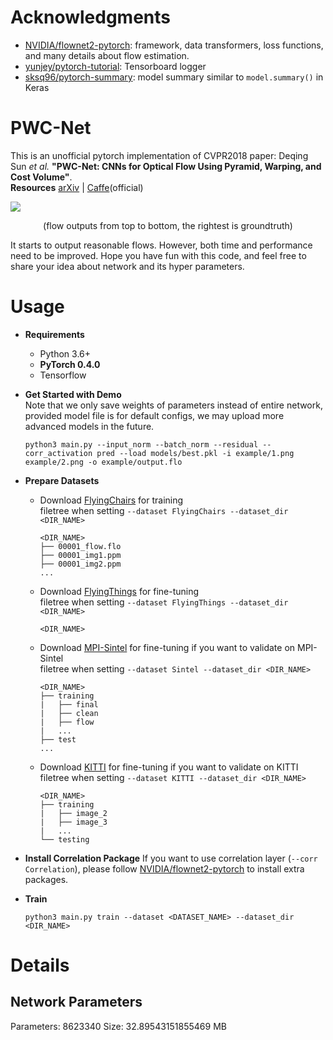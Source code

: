 # Acknowledgments
- [NVIDIA/flownet2-pytorch](https://github.com/NVIDIA/flownet2-pytorch): framework, data transformers, loss functions, and many details about flow estimation.
- [yunjey/pytorch-tutorial](https://github.com/yunjey/pytorch-tutorial/tree/master/tutorials/04-utils/tensorboard): Tensorboard logger
- [sksq96/pytorch-summary](https://github.com/sksq96/pytorch-summary): model summary similar to `model.summary()` in Keras

# PWC-Net
This is an unofficial pytorch implementation of CVPR2018 paper: Deqing Sun *et al.* **"PWC-Net: CNNs for Optical Flow Using Pyramid, Warping, and Cost Volume"**.    
**Resources**  [arXiv](https://arxiv.org/abs/1709.02371) | [Caffe](https://github.com/deqings/PWC-Net)(official)

![](https://github.com/nameless-Chatoyant/PWC-Net_pytorch/raw/master/example/flow.png)
<p align="center">(flow outputs from top to bottom, the rightest is groundtruth)</p>

It starts to output reasonable flows. However, both time and performance need to be improved. Hope you have fun with this code, and feel free to share your idea about network and its hyper parameters.


# Usage
- **Requirements**
    - Python 3.6+
    - **PyTorch 0.4.0**
    - Tensorflow


- **Get Started with Demo**    
    Note that we only save weights of parameters instead of entire network, provided model file is for default configs, we may upload more advanced models in the future.
    ```
    python3 main.py --input_norm --batch_norm --residual --corr_activation pred --load models/best.pkl -i example/1.png example/2.png -o example/output.flo
    ```

- **Prepare Datasets**
    - Download [FlyingChairs](https://lmb.informatik.uni-freiburg.de/data/FlyingChairs/FlyingChairs.zip) for training  
        filetree when setting `--dataset FlyingChairs --dataset_dir <DIR_NAME>`
        ```
        <DIR_NAME>
        ├── 00001_flow.flo
        ├── 00001_img1.ppm
        ├── 00001_img2.ppm
        ...
        ```
    - Download [FlyingThings](https://lmb.informatik.uni-freiburg.de/data/SceneFlowDatasets_CVPR16/Release_april16/data/FlyingThings3D/derived_data/flyingthings3d__optical_flow.tar.bz2) for fine-tuning  
        filetree when setting `--dataset FlyingThings --dataset_dir <DIR_NAME>`
        ```
        <DIR_NAME>
        ```
    - Download [MPI-Sintel](http://files.is.tue.mpg.de/sintel/MPI-Sintel-complete.zip) for fine-tuning if you want to validate on MPI-Sintel  
        filetree when setting `--dataset Sintel --dataset_dir <DIR_NAME>`
        ```
        <DIR_NAME>
        ├── training
        |   ├── final
        |   ├── clean
        |   ├── flow
        |   ...
        ├── test
        ...
        ```
    - Download [KITTI](http://www.cvlibs.net/download.php?file=data_scene_flow.zip) for fine-tuning if you want to validate on KITTI  
        filetree when setting `--dataset KITTI --dataset_dir <DIR_NAME>`
        ```
        <DIR_NAME>
        ├── training
        |   ├── image_2
        |   ├── image_3
        |   ...
        └── testing
        ```

- **Install Correlation Package**
    If you want to use correlation layer (`--corr Correlation`), please follow [NVIDIA/flownet2-pytorch](https://github.com/NVIDIA/flownet2-pytorch) to install extra packages.
- **Train**
    ```
    python3 main.py train --dataset <DATASET_NAME> --dataset_dir <DIR_NAME>
    ```


# Details
## Network Parameters
Parameters: 8623340 Size: 32.89543151855469 MB
